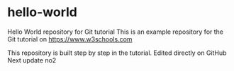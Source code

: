 # hello-world
Hello World repository for Git tutorial
This is an example repository for the Git tutorial on https://www.w3schools.com

This repository is built step by step in the tutorial.
Edited directly on GitHub
Next update no2
